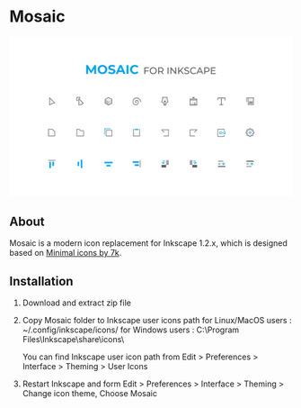 # Mosaic
![Mosaic - Modern icons for Inkscape](mosaic.png)

## About

Mosaic is a modern icon replacement for Inkscape 1.2.x, which is designed based on [Minimal icons by 7k](https://gitlab.com/7kv929/minimal-icon-for-inkscape).

## Installation

1. Download and extract zip file

2. Copy Mosaic folder to Inkscape user icons path
   for Linux/MacOS users : ~/.config/inkscape/icons/
   for Windows users : C:\Program Files\Inkscape\share\icons\

   You can find Inkscape user icon path from Edit > Preferences > Interface > Theming > User Icons

3. Restart Inkscape and form Edit > Preferences > Interface > Theming > Change icon theme, Choose Mosaic

